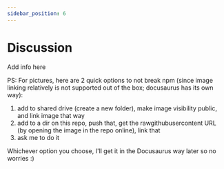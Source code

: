 ```yaml
---
sidebar_position: 6
---
```


# Discussion

Add info here

PS: For pictures, here are 2 quick options to not break npm (since image linking relatively is not supported out of the box; docusaurus has its own way):

1. add to shared drive (create a new folder), make image visibility public, and link image that way
2. add to a dir on this repo, push that, get the rawgithubusercontent URL (by opening the image in the repo online), link that
3. ask me to do it

Whichever option you choose, I'll get it in the Docusaurus way later so no worries :)